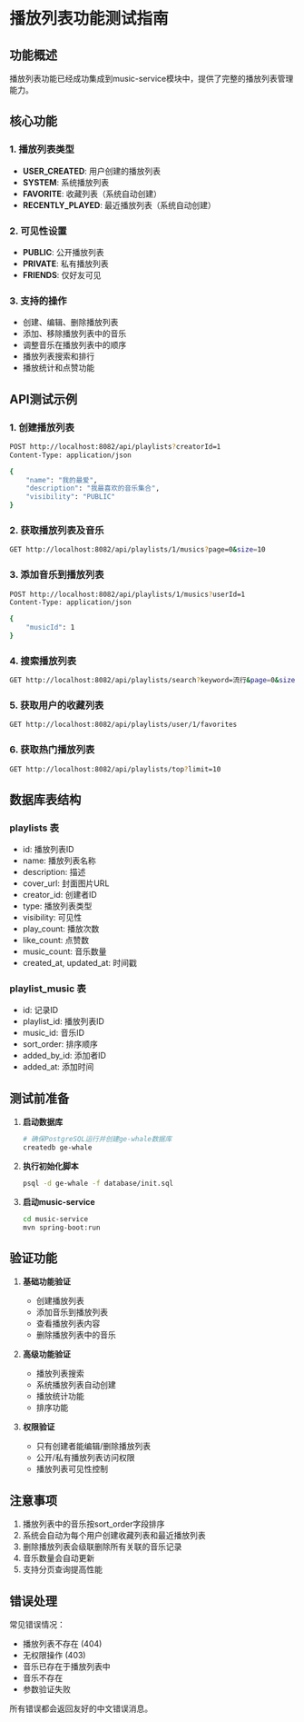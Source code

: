 # 播放列表功能测试指南

## 功能概述

播放列表功能已经成功集成到music-service模块中，提供了完整的播放列表管理能力。

## 核心功能

### 1. 播放列表类型
- **USER_CREATED**: 用户创建的播放列表
- **SYSTEM**: 系统播放列表
- **FAVORITE**: 收藏列表（系统自动创建）
- **RECENTLY_PLAYED**: 最近播放列表（系统自动创建）

### 2. 可见性设置
- **PUBLIC**: 公开播放列表
- **PRIVATE**: 私有播放列表
- **FRIENDS**: 仅好友可见

### 3. 支持的操作
- 创建、编辑、删除播放列表
- 添加、移除播放列表中的音乐
- 调整音乐在播放列表中的顺序
- 播放列表搜索和排行
- 播放统计和点赞功能

## API测试示例

### 1. 创建播放列表
```bash
POST http://localhost:8082/api/playlists?creatorId=1
Content-Type: application/json

{
    "name": "我的最爱",
    "description": "我最喜欢的音乐集合",
    "visibility": "PUBLIC"
}
```

### 2. 获取播放列表及音乐
```bash
GET http://localhost:8082/api/playlists/1/musics?page=0&size=10
```

### 3. 添加音乐到播放列表
```bash
POST http://localhost:8082/api/playlists/1/musics?userId=1
Content-Type: application/json

{
    "musicId": 1
}
```

### 4. 搜索播放列表
```bash
GET http://localhost:8082/api/playlists/search?keyword=流行&page=0&size=10
```

### 5. 获取用户的收藏列表
```bash
GET http://localhost:8082/api/playlists/user/1/favorites
```

### 6. 获取热门播放列表
```bash
GET http://localhost:8082/api/playlists/top?limit=10
```

## 数据库表结构

### playlists 表
- id: 播放列表ID
- name: 播放列表名称
- description: 描述
- cover_url: 封面图片URL
- creator_id: 创建者ID
- type: 播放列表类型
- visibility: 可见性
- play_count: 播放次数
- like_count: 点赞数
- music_count: 音乐数量
- created_at, updated_at: 时间戳

### playlist_music 表
- id: 记录ID
- playlist_id: 播放列表ID
- music_id: 音乐ID
- sort_order: 排序顺序
- added_by_id: 添加者ID
- added_at: 添加时间

## 测试前准备

1. **启动数据库**
   ```bash
   # 确保PostgreSQL运行并创建ge-whale数据库
   createdb ge-whale
   ```

2. **执行初始化脚本**
   ```bash
   psql -d ge-whale -f database/init.sql
   ```

3. **启动music-service**
   ```bash
   cd music-service
   mvn spring-boot:run
   ```

## 验证功能

1. **基础功能验证**
   - 创建播放列表
   - 添加音乐到播放列表
   - 查看播放列表内容
   - 删除播放列表中的音乐

2. **高级功能验证**
   - 播放列表搜索
   - 系统播放列表自动创建
   - 播放统计功能
   - 排序功能

3. **权限验证**
   - 只有创建者能编辑/删除播放列表
   - 公开/私有播放列表访问权限
   - 播放列表可见性控制

## 注意事项

1. 播放列表中的音乐按sort_order字段排序
2. 系统会自动为每个用户创建收藏列表和最近播放列表
3. 删除播放列表会级联删除所有关联的音乐记录
4. 音乐数量会自动更新
5. 支持分页查询提高性能

## 错误处理

常见错误情况：
- 播放列表不存在 (404)
- 无权限操作 (403)
- 音乐已存在于播放列表中
- 音乐不存在
- 参数验证失败

所有错误都会返回友好的中文错误消息。